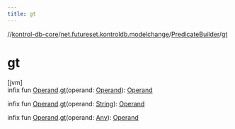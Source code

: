 ```yaml
---
title: gt
---
```

//[kontrol-db-core](../../../index.html)/[net.futureset.kontroldb.modelchange](../index.html)/[PredicateBuilder](index.html)/[gt](gt.html)



# gt



[jvm]\
infix fun [Operand](../-operand/index.html).[gt](gt.html)(operand: [Operand](../-operand/index.html)): [Operand](../-operand/index.html)

infix fun [Operand](../-operand/index.html).[gt](gt.html)(operand: [String](https://kotlinlang.org/api/latest/jvm/stdlib/kotlin/-string/index.html)): [Operand](../-operand/index.html)

infix fun [Operand](../-operand/index.html).[gt](gt.html)(operand: [Any](https://kotlinlang.org/api/latest/jvm/stdlib/kotlin/-any/index.html)): [Operand](../-operand/index.html)




